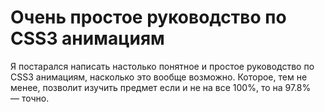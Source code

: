 # Очень простое руководство по CSS3 анимациям

Я постарался написать настолько понятное и простое руководство по CSS3 анимациям, насколько это вообще возможно. Которое, тем не менее, позволит изучить предмет если и не на все 100%, то на 97.8% — точно.